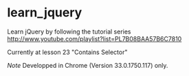 learn_jquery
============

Learn jQuery by following the tutorial series http://www.youtube.com/playlist?list=PL7B08BAA57B6C7810

Currently at lesson 23 "Contains Selector"

*Note*
Developped in Chrome (Version 33.0.1750.117) only.
